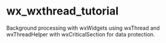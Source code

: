 # wx_wxthread_tutorial

Background processing with wxWidgets using wxThread and wxThreadHelper with wxCriticalSection for data protection.
